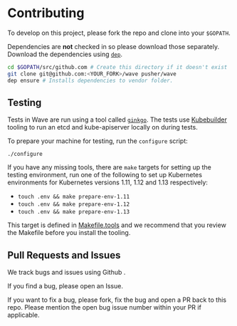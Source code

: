 # Contributing

To develop on this project, please fork the repo and clone into your `$GOPATH`.

Dependencies are **not** checked in so please download those separately.
Download the dependencies using [`dep`](https://github.com/golang/dep).

```bash
cd $GOPATH/src/github.com # Create this directory if it doesn't exist
git clone git@github.com:<YOUR_FORK>/wave pusher/wave
dep ensure # Installs dependencies to vendor folder.
```

## Testing

Tests in Wave are run using a tool called [`ginkgo`](https://github.com/onsi/ginkgo).
The tests use [Kubebuilder](https://github.com/kubernetes-sigs/kubebuilder) tooling
to run an etcd and kube-apiserver locally on during tests.

To prepare your machine for testing, run the `configure` script:

```
./configure
```

If you have any missing tools, there are `make` targets for setting up the testing
environment, run one of the following to set up Kubernetes environments for Kubernetes
versions 1.11, 1.12 and 1.13 respectively:

- `touch .env && make prepare-env-1.11`
- `touch .env && make prepare-env-1.12`
- `touch .env && make prepare-env-1.13`

This target is defined in [Makefile.tools](Makefile.tools) and we recommend that
you review the Makefile before you install the tooling.

## Pull Requests and Issues

We track bugs and issues using Github .

If you find a bug, please open an Issue.

If you want to fix a bug, please fork, fix the bug and open a PR back to this repo.
Please mention the open bug issue number within your PR if applicable.

